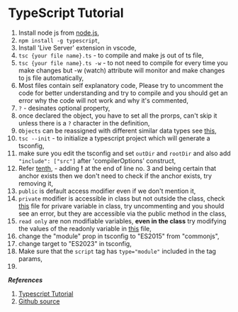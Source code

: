 # TypeScript Tutorial

1. Install node js from [node.js](https://nodejs.org/en),
2. `npm install -g typescript`,
3. Install 'Live Server' extension in vscode,
4. `tsc {your file name}.ts` - to compile and make js out of ts file,
5. `tsc {your file name}.ts -w` - to not need to compile for every time you make changes but -w (watch) attribute will monitor and make changes to js file automatically,
6. Most files contain self explanatory code, Please try to uncomment the code for better understanding and try to compile and you should get an error why the code will not work and why it's commented,
7. `?` - desinates optional property,
8. once declared the object, you have to set all the prorps, can't skip it unless there is a `?` character in the definition,
9. `Objects` can be reassigned with different similar data types see [this](./005/fifth.ts),
10. `tsc --init` - to initialize a typescript project which will generate a tsconfig,
11. make sure you edit the tsconfig and set `outDir` and `rootDir` and also add `"include": ["src"]` after 'compilerOptions' construct,
12. Refer [tenth](./010/), - adding **!** at the end of line no. 3 and being certain that anchor exists then we don't need to check if the anchor exists, try removing it,
13. `public` is default access modifier even if we don't mention it,
14. `private` modifier is accessible in class but not outside the class, check [this](./013/src/app.ts) file for privare variable in class, try uncommenting and you should see an error, but they are accessible via the public method in the class,
15. `read only` are non modifiable variables, **even in the class** try modifying the values of the readonly variable in [this](./013/src/app.ts) file,
16. change the "module" prop in tsconfig to "ES2015" from "commonjs",
17. change target to "ES2023" in tsconfig,
18. Make sure that the `script` tag has `type="module"` included in the tag params,
19. 


***References***

1. [Typescript Tutorial](https://www.youtube.com/playlist?list=PL4cUxeGkcC9gUgr39Q_yD6v-bSyMwKPUI)
2. [Github source](https://github.com/iamshaunjp/typescript-tutorial/)
